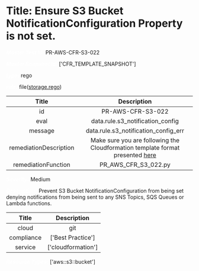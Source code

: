 



# Title: Ensure S3 Bucket NotificationConfiguration Property is not set.


***<font color="white">Master Test Id:</font>*** PR-AWS-CFR-S3-022

***<font color="white">Master Snapshot Id:</font>*** ['CFR_TEMPLATE_SNAPSHOT']

***<font color="white">type:</font>*** rego

***<font color="white">rule:</font>*** file([storage.rego])  
  
  
  
  

|Title|Description|
| :---: | :---: |
|id|PR-AWS-CFR-S3-022|
|eval|data.rule.s3_notification_config|
|message|data.rule.s3_notification_config_err|
|remediationDescription|Make sure you are following the Cloudformation template format presented <a href='https://docs.aws.amazon.com/AWSCloudFormation/latest/UserGuide/aws-properties-s3-bucket-publicaccessblockconfiguration.html#cfn-s3-bucket-publicaccessblockconfiguration-blockpublicpolicy' target='_blank'>here</a>|
|remediationFunction|PR_AWS_CFR_S3_022.py|


***<font color="white">Severity:</font>*** Medium

***<font color="white">Description:</font>*** Prevent S3 Bucket NotificationConfiguration from being set denying notifications from being sent to any SNS Topics, SQS Queues or Lambda functions.  
  
  

|Title|Description|
| :---: | :---: |
|cloud|git|
|compliance|['Best Practice']|
|service|['cloudformation']|


***<font color="white">Resource Types:</font>*** ['aws::s3::bucket']


[storage.rego]: https://github.com/prancer-io/prancer-compliance-test/tree/master/aws/iac/storage.rego
